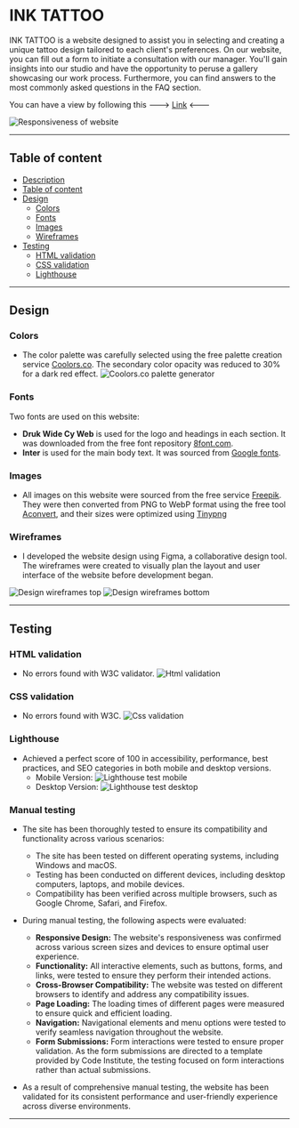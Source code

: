 # INK TATTOO

INK TATTOO is a website designed to assist you in selecting and creating a unique tattoo design tailored to each client's preferences.
On our website, you can fill out a form to initiate a consultation with our manager.
You'll gain insights into our studio and have the opportunity to peruse a gallery showcasing our work process.
Furthermore, you can find answers to the most commonly asked questions in the FAQ section.

You can have a view by following this ---> [Link](https://genaplem.github.io/ink_tattoo/) <---

![Responsiveness of website](./README/images/website/responsiveness.png)
- - -
## Table of content
- [Description](#ink-tattoo)
- [Table of content](#table-of-content)
- [Design](#design)
  - [Colors](#colors)
  - [Fonts](#fonts)
  - [Images](#images)
  - [Wireframes](#wireframes)
- [Testing](#testing)
  - [HTML validation](#html-validation)
  - [CSS validation](#css-validation)
  - [Lighthouse](#lighthouse)
- - -
## Design

### Colors
- The color palette was carefully selected using the free palette creation service [Coolors.co](https://coolors.co/). The secondary color opacity was reduced to 30% for a dark red effect.
![Coolors.co palette generator](./README/images/design/colors_palette.png)

### Fonts
Two fonts are used on this website:
- **Druk Wide Cy Web** is used for the logo and headings in each section. It was downloaded from the free font repository [8font.com](https://8font.com/).
- **Inter** is used for the main body text. It was sourced from [Google fonts](https://fonts.google.com/).

### Images
- All images on this website were sourced from the free service [Freepik](https://www.freepik.com/).
They were then converted from PNG to WebP format using the free tool [Aconvert](https://www.aconvert.com/), and their sizes were optimized using [Tinypng](https://tinypng.com/)

### Wireframes
- I developed the website design using Figma, a collaborative design tool. The wireframes were created to visually plan the layout and user interface of the website before development began.

![Design wireframes top](./README/images/design/ink_tattoo_design_1.png)
![Design wireframes bottom](./README/images/design/ink_tattoo_design_2.png)
- - -
## Testing

### HTML validation
- No errors found with W3C validator.
  ![Html validation](./README/images/validations/html_validation_success.png)

### CSS validation
- No errors found with W3C.
  ![Css validation](./README/images/validations/css_validation_success.png)

### Lighthouse
- Achieved a perfect score of 100 in accessibility, performance, best practices, and SEO categories in both mobile and desktop versions.
  - Mobile Version:
    ![Lighthouse test mobile](./README/images/lighthouse/lighthouse_mobile.png)
  - Desktop Version:
    ![Lighthouse test desktop](./README/images/lighthouse/lighthouse_desktop.png)


### Manual testing
- The site has been thoroughly tested to ensure its compatibility and functionality across various scenarios:
  - The site has been tested on different operating systems, including Windows and macOS.
  - Testing has been conducted on different devices, including desktop computers, laptops, and mobile devices.
  - Compatibility has been verified across multiple browsers, such as Google Chrome, Safari, and Firefox.


- During manual testing, the following aspects were evaluated:
  - **Responsive Design:** The website's responsiveness was confirmed across various screen sizes and devices to ensure optimal user experience.
  - **Functionality:** All interactive elements, such as buttons, forms, and links, were tested to ensure they perform their intended actions.
  - **Cross-Browser Compatibility:** The website was tested on different browsers to identify and address any compatibility issues.
  - **Page Loading:** The loading times of different pages were measured to ensure quick and efficient loading.
  - **Navigation:** Navigational elements and menu options were tested to verify seamless navigation throughout the website.
  - **Form Submissions:** Form interactions were tested to ensure proper validation. As the form submissions are directed to a template provided by Code Institute, the testing focused on form interactions rather than actual submissions.


- As a result of comprehensive manual testing, the website has been validated for its consistent performance and user-friendly experience across diverse environments.
- - -
